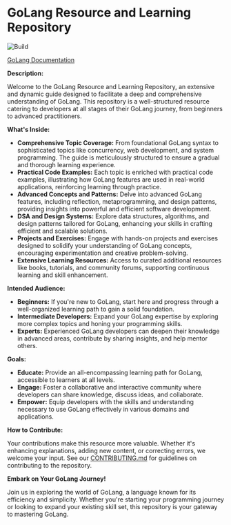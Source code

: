# GoLang Resource and Learning Repository

![Build](https://github.com/nebula-pillars-of-creation/GoLang/actions/workflows/deploy.yml/badge.svg)

[GoLang Documentation](https://nebula-pillars-of-creation.github.io/GoLang)

**Description:**

Welcome to the GoLang Resource and Learning Repository, an extensive and dynamic guide designed to facilitate a deep and comprehensive understanding of GoLang. This repository is a well-structured resource catering to developers at all stages of their GoLang journey, from beginners to advanced practitioners.

**What's Inside:**

- **Comprehensive Topic Coverage:** From foundational GoLang syntax to sophisticated topics like concurrency, web development, and system programming. The guide is meticulously structured to ensure a gradual and thorough learning experience.
- **Practical Code Examples:** Each topic is enriched with practical code examples, illustrating how GoLang features are used in real-world applications, reinforcing learning through practice.
- **Advanced Concepts and Patterns:** Delve into advanced GoLang features, including reflection, metaprogramming, and design patterns, providing insights into powerful and efficient software development.
- **DSA and Design Systems:** Explore data structures, algorithms, and design patterns tailored for GoLang, enhancing your skills in crafting efficient and scalable solutions.
- **Projects and Exercises:** Engage with hands-on projects and exercises designed to solidify your understanding of GoLang concepts, encouraging experimentation and creative problem-solving.
- **Extensive Learning Resources:** Access to curated additional resources like books, tutorials, and community forums, supporting continuous learning and skill enhancement.

**Intended Audience:**

- **Beginners:** If you're new to GoLang, start here and progress through a well-organized learning path to gain a solid foundation.
- **Intermediate Developers:** Expand your GoLang expertise by exploring more complex topics and honing your programming skills.
- **Experts:** Experienced GoLang developers can deepen their knowledge in advanced areas, contribute by sharing insights, and help mentor others.

**Goals:**

- **Educate:** Provide an all-encompassing learning path for GoLang, accessible to learners at all levels.
- **Engage:** Foster a collaborative and interactive community where developers can share knowledge, discuss ideas, and collaborate.
- **Empower:** Equip developers with the skills and understanding necessary to use GoLang effectively in various domains and applications.

**How to Contribute:**

Your contributions make this resource more valuable. Whether it's enhancing explanations, adding new content, or correcting errors, we welcome your input. See our [CONTRIBUTING.md](CONTRIBUTING.md) for guidelines on contributing to the repository.

**Embark on Your GoLang Journey!**

Join us in exploring the world of GoLang, a language known for its efficiency and simplicity. Whether you're starting your programming journey or looking to expand your existing skill set, this repository is your gateway to mastering GoLang.

